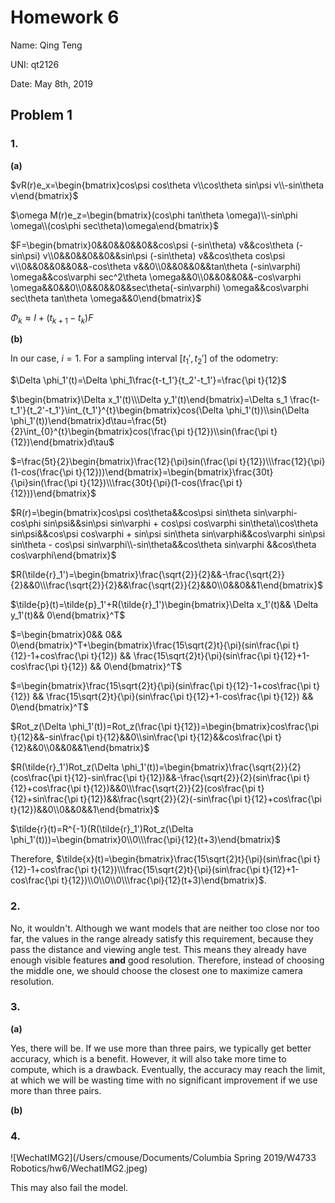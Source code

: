 # Homework 6

Name: Qing Teng

UNI: qt2126

Date: May 8th, 2019

## Problem 1

### 1.

**(a)**

$vR(r)e_x=\begin{bmatrix}cos\psi cos\theta v\\cos\theta sin\psi v\\-sin\theta v\end{bmatrix}$

$\omega M(r)e_z=\begin{bmatrix}(cos\phi tan\theta \omega)\\-sin\phi \omega\\(cos\phi sec\theta)\omega\end{bmatrix}$

$F=\begin{bmatrix}0&&0&&0&&0&&cos\psi (-sin\theta) v&&cos\theta (-sin\psi) v\\0&&0&&0&&0&&sin\psi (-sin\theta) v&&cos\theta cos\psi v\\0&&0&&0&&0&&-cos\theta v&&0\\0&&0&&0&&tan\theta (-sin\varphi) \omega&&cos\varphi sec^2\theta \omega&&0\\0&&0&&0&&-cos\varphi \omega&&0&&0\\0&&0&&0&&sec\theta(-sin\varphi) \omega&&cos\varphi sec\theta tan\theta \omega&&0\end{bmatrix}$

$\Phi_k \approx I + (t_{k+1}-t_k)F$

**(b)**

In our case, $i=1$. For a sampling interval $[t_1', t_2']$ of the odometry:

$\Delta \phi_1'(t)=\Delta \phi_1\frac{t-t_1'}{t_2'-t_1'}=\frac{\pi t}{12}$

$\begin{bmatrix}\Delta x_1'(t)\\\Delta y_1'(t)\end{bmatrix}=\Delta s_1 \frac{t-t_1'}{t_2'-t_1'}\int_{t_1'}^{t}\begin{bmatrix}cos(\Delta \phi_1'(t))\\sin(\Delta \phi_1'(t))\end{bmatrix}d\tau=\frac{5t}{2}\int_{0}^{t}\begin{bmatrix}cos(\frac{\pi t}{12})\\sin(\frac{\pi t}{12})\end{bmatrix}d\tau$

$=\frac{5t}{2}\begin{bmatrix}\frac{12}{\pi}sin(\frac{\pi t}{12})\\\frac{12}{\pi}(1-cos(\frac{\pi t}{12}))\end{bmatrix}=\begin{bmatrix}\frac{30t}{\pi}sin(\frac{\pi t}{12})\\\frac{30t}{\pi}(1-cos(\frac{\pi t}{12}))\end{bmatrix}$

$R(r)=\begin{bmatrix}cos\psi cos\theta&&cos\psi sin\theta sin\varphi-cos\phi sin\psi&&sin\psi sin\varphi + cos\psi cos\varphi sin\theta\\cos\theta sin\psi&&cos\psi cos\varphi + sin\psi sin\theta sin\varphi&&cos\varphi sin\psi sin\theta - cos\psi sin\varphi\\-sin\theta&&cos\theta sin\varphi &&cos\theta cos\varphi\end{bmatrix}$

$R(\tilde{r}_1')=\begin{bmatrix}\frac{\sqrt{2}}{2}&&-\frac{\sqrt{2}}{2}&&0\\\frac{\sqrt{2}}{2}&&\frac{\sqrt{2}}{2}&&0\\0&&0&&1\end{bmatrix}$

$\tilde{p}(t)=\tilde{p}_1'+R(\tilde{r}_1')\begin{bmatrix}\Delta x_1'(t)&& \Delta y_1'(t)&& 0\end{bmatrix}^T$

$=\begin{bmatrix}0&& 0&& 0\end{bmatrix}^T+\begin{bmatrix}\frac{15\sqrt{2}t}{\pi}(sin\frac{\pi t}{12}-1+cos\frac{\pi t}{12}) && \frac{15\sqrt{2}t}{\pi}(sin\frac{\pi t}{12}+1-cos\frac{\pi t}{12}) && 0\end{bmatrix}^T$

$=\begin{bmatrix}\frac{15\sqrt{2}t}{\pi}(sin\frac{\pi t}{12}-1+cos\frac{\pi t}{12}) && \frac{15\sqrt{2}t}{\pi}(sin\frac{\pi t}{12}+1-cos\frac{\pi t}{12}) && 0\end{bmatrix}^T$

$Rot_z(\Delta \phi_1'(t))=Rot_z(\frac{\pi t}{12})=\begin{bmatrix}cos\frac{\pi t}{12}&&-sin\frac{\pi t}{12}&&0\\sin\frac{\pi t}{12}&&cos\frac{\pi t}{12}&&0\\0&&0&&1\end{bmatrix}$

$R(\tilde{r}_1')Rot_z(\Delta \phi_1'(t))=\begin{bmatrix}\frac{\sqrt{2}}{2}(cos\frac{\pi t}{12}-sin\frac{\pi t}{12})&&-\frac{\sqrt{2}}{2}(sin\frac{\pi t}{12}+cos\frac{\pi t}{12})&&0\\\frac{\sqrt{2}}{2}(cos\frac{\pi t}{12}+sin\frac{\pi t}{12})&&\frac{\sqrt{2}}{2}(-sin\frac{\pi t}{12}+cos\frac{\pi t}{12})&&0\\0&&0&&1\end{bmatrix}$

$\tilde{r}(t)=R^{-1}(R(\tilde{r}_1')Rot_z(\Delta \phi_1'(t)))=\begin{bmatrix}0\\0\\\frac{\pi}{12}(t+3)\end{bmatrix}$

Therefore, $\tilde{x}(t)=\begin{bmatrix}\frac{15\sqrt{2}t}{\pi}(sin\frac{\pi t}{12}-1+cos\frac{\pi t}{12})\\\frac{15\sqrt{2}t}{\pi}(sin\frac{\pi t}{12}+1-cos\frac{\pi t}{12})\\0\\0\\0\\\frac{\pi}{12}(t+3)\end{bmatrix}$.

### 2.

No, it wouldn't. Although we want models that are neither too close nor too far, the values in the range already satisfy this requirement, because they pass the distance and viewing angle test. This means they already have enough visible features **and** good resolution. Therefore, instead of choosing the middle one, we should choose the closest one to maximize camera resolution.

### 3.

**(a)**

Yes, there will be. If we use more than three pairs, we typically get better accuracy, which is a benefit. However, it will also take more time to compute, which is a drawback. Eventually, the accuracy may reach the limit, at which we will be wasting time with no significant improvement if we use more than three pairs. 

**(b)**



### 4.

![WechatIMG2](/Users/cmouse/Documents/Columbia Spring 2019/W4733 Robotics/hw6/WechatIMG2.jpeg)

This may also fail the model.